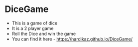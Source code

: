 # DiceGame
- This is a game of dice 
- It is a 2 player game
- Roll the Dice and win the game
- You can find it here - https://hardikaz.github.io/DiceGame/
